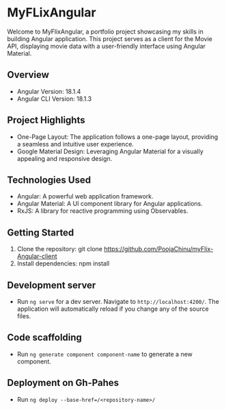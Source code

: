 # MyFLixAngular

Welcome to MyFlixAngular, a portfolio project showcasing my skills in building Angular application. This project serves as a client for the Movie API, displaying movie data with a user-friendly interface using Angular Material.

## Overview

- Angular Version: 18.1.4
- Angular CLI Version: 18.1.3

## Project Highlights

- One-Page Layout: The application follows a one-page layout, providing a seamless and intuitive user experience.
- Google Material Design: Leveraging Angular Material for a visually appealing and responsive design.

## Technologies Used

- Angular: A powerful web application framework.
- Angular Material: A UI component library for Angular applications.
- RxJS: A library for reactive programming using Observables.

## Getting Started

1. Clone the repository: git clone https://github.com/PoojaChinu/myFlix-Angular-client
2. Install dependencies: npm install

## Development server

- Run `ng serve` for a dev server. Navigate to `http://localhost:4200/`. The application will automatically reload if you change any of the source files.

## Code scaffolding

- Run `ng generate component component-name` to generate a new component.

## Deployment on Gh-Pahes

- Run `ng deploy --base-href=/<repository-name>/`
